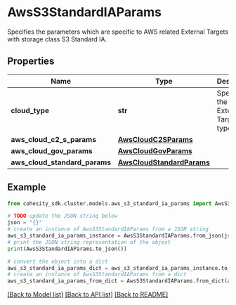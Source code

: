 # AwsS3StandardIAParams

Specifies the parameters which are specific to AWS related External Targets with storage class S3 Standard IA.

## Properties

Name | Type | Description | Notes
------------ | ------------- | ------------- | -------------
**cloud_type** | **str** | Specifies the AWS External Target type. | 
**aws_cloud_c2_s_params** | [**AwsCloudC2SParams**](AwsCloudC2SParams.md) |  | [optional] 
**aws_cloud_gov_params** | [**AwsCloudGovParams**](AwsCloudGovParams.md) |  | [optional] 
**aws_cloud_standard_params** | [**AwsCloudStandardParams**](AwsCloudStandardParams.md) |  | [optional] 

## Example

```python
from cohesity_sdk.cluster.models.aws_s3_standard_ia_params import AwsS3StandardIAParams

# TODO update the JSON string below
json = "{}"
# create an instance of AwsS3StandardIAParams from a JSON string
aws_s3_standard_ia_params_instance = AwsS3StandardIAParams.from_json(json)
# print the JSON string representation of the object
print(AwsS3StandardIAParams.to_json())

# convert the object into a dict
aws_s3_standard_ia_params_dict = aws_s3_standard_ia_params_instance.to_dict()
# create an instance of AwsS3StandardIAParams from a dict
aws_s3_standard_ia_params_from_dict = AwsS3StandardIAParams.from_dict(aws_s3_standard_ia_params_dict)
```
[[Back to Model list]](../README.md#documentation-for-models) [[Back to API list]](../README.md#documentation-for-api-endpoints) [[Back to README]](../README.md)


